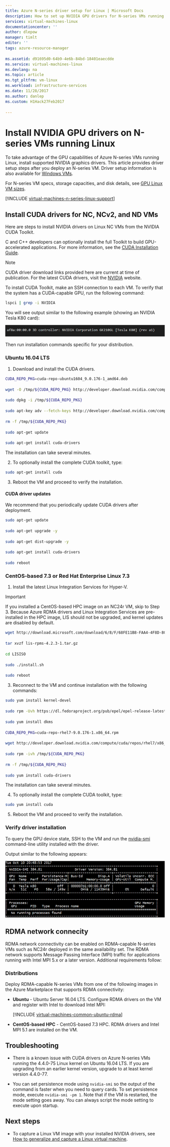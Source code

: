 ```yaml
---
title: Azure N-series driver setup for Linux | Microsoft Docs
description: How to set up NVIDIA GPU drivers for N-series VMs running Linux in Azure
services: virtual-machines-linux
documentationcenter: ''
author: dlepow
manager: timlt
editor: ''
tags: azure-resource-manager

ms.assetid: d91695d0-64b9-4e6b-84bd-18401eaecdde
ms.service: virtual-machines-linux
ms.devlang: na
ms.topic: article
ms.tgt_pltfrm: vm-linux
ms.workload: infrastructure-services
ms.date: 11/28/2017
ms.author: danlep
ms.custom: H1Hack27Feb2017

---
```


# Install NVIDIA GPU drivers on N-series VMs running Linux

To take advantage of the GPU capabilities of Azure N-series VMs running Linux, install supported NVIDIA graphics drivers. This article provides driver setup steps after you deploy an N-series VM. Driver setup information is also available for [Windows VMs](../windows/n-series-driver-setup.md?toc=%2fazure%2fvirtual-machines%2fwindows%2ftoc.json).


For N-series VM specs, storage capacities, and disk details, see [GPU Linux VM sizes](sizes-gpu.md?toc=%2fazure%2fvirtual-machines%2flinux%2ftoc.json). 



[!INCLUDE [virtual-machines-n-series-linux-support](../../../includes/virtual-machines-n-series-linux-support.md)]

## Install CUDA drivers for NC, NCv2, and ND VMs

Here are steps to install NVIDIA drivers on Linux NC VMs from the NVIDIA CUDA Toolkit. 

C and C++ developers can optionally install the full Toolkit to build GPU-accelerated applications. For more information, see the [CUDA Installation Guide](http://docs.nvidia.com/cuda/cuda-installation-guide-linux/index.html).


> [!NOTE]
> CUDA driver download links provided here are current at time of publication. For the latest CUDA drivers, visit the [NVIDIA](https://developer.nvidia.com/cuda-zone) website.
>

To install CUDA Toolkit, make an SSH connection to each VM. To verify that the system has a CUDA-capable GPU, run the following command:

```bash
lspci | grep -i NVIDIA
```
You will see output similar to the following example (showing an NVIDIA Tesla K80 card):

![lspci command output](./media/n-series-driver-setup/lspci.png)

Then run installation commands specific for your distribution.

### Ubuntu 16.04 LTS

1. Download and install the CUDA drivers.
  ```bash
  CUDA_REPO_PKG=cuda-repo-ubuntu1604_9.0.176-1_amd64.deb

  wget -O /tmp/${CUDA_REPO_PKG} http://developer.download.nvidia.com/compute/cuda/repos/ubuntu1604/x86_64/${CUDA_REPO_PKG} 

  sudo dpkg -i /tmp/${CUDA_REPO_PKG}

  sudo apt-key adv --fetch-keys http://developer.download.nvidia.com/compute/cuda/repos/ubuntu1604/x86_64/7fa2af80.pub 

  rm -f /tmp/${CUDA_REPO_PKG}

  sudo apt-get update

  sudo apt-get install cuda-drivers

  ```

  The installation can take several minutes.

2. To optionally install the complete CUDA toolkit, type:

  ```bash
  sudo apt-get install cuda
  ```

3. Reboot the VM and proceed to verify the installation.

#### CUDA driver updates

We recommend that you periodically update CUDA drivers after deployment.

```bash
sudo apt-get update

sudo apt-get upgrade -y

sudo apt-get dist-upgrade -y

sudo apt-get install cuda-drivers

sudo reboot
```

### CentOS-based 7.3 or Red Hat Enterprise Linux 7.3

1. Install the latest Linux Integration Services for Hyper-V.

  > [!IMPORTANT]
  > If you installed a CentOS-based HPC image on an NC24r VM, skip to Step 3. Because Azure RDMA drivers and Linux Integration Services are pre-installed in the HPC image, LIS should not be upgraded, and kernel updates are disabled by default.
  >

  ```bash
  wget http://download.microsoft.com/download/6/8/F/68FE11B8-FAA4-4F8D-8C7D-74DA7F2CFC8C/lis-rpms-4.2.3-1.tar.gz
 
  tar xvzf lis-rpms-4.2.3-1.tar.gz
 
  cd LISISO
 
  sudo ./install.sh
 
  sudo reboot
  ```
 
3. Reconnect to the VM and continue installation with the following commands:

  ```bash
  sudo yum install kernel-devel

  sudo rpm -Uvh https://dl.fedoraproject.org/pub/epel/epel-release-latest-7.noarch.rpm

  sudo yum install dkms

  CUDA_REPO_PKG=cuda-repo-rhel7-9.0.176-1.x86_64.rpm

  wget http://developer.download.nvidia.com/compute/cuda/repos/rhel7/x86_64/${CUDA_REPO_PKG} -O /tmp/${CUDA_REPO_PKG}

  sudo rpm -ivh /tmp/${CUDA_REPO_PKG}

  rm -f /tmp/${CUDA_REPO_PKG}

  sudo yum install cuda-drivers
  ```

  The installation can take several minutes. 

4. To optionally install the complete CUDA toolkit, type:

  ```bash
  sudo yum install cuda
  ```

5. Reboot the VM and proceed to verify the installation.


### Verify driver installation


To query the GPU device state, SSH to the VM and run the [nvidia-smi](https://developer.nvidia.com/nvidia-system-management-interface) command-line utility installed with the driver. 

Output similar to the following appears:

![NVIDIA device status](./media/n-series-driver-setup/smi.png)



## RDMA network connecity

RDMA network connectivity can be enabled on RDMA-capable N-series VMs such as NC24r deployed in the same availability set. The RDMA network supports Message Passing Interface (MPI) traffic for applications running with Intel MPI 5.x or a later version. Additional requirements follow:

### Distributions

Deploy RDMA-capable N-series VMs from one of the following images in the Azure Marketplace that supports RDMA connectivity:
  
* **Ubuntu** - Ubuntu Server 16.04 LTS. Configure RDMA drivers on the VM and register with Intel to download Intel MPI:

  [!INCLUDE [virtual-machines-common-ubuntu-rdma](../../../includes/virtual-machines-common-ubuntu-rdma.md)]

* **CentOS-based HPC** - CentOS-based 7.3 HPC. RDMA drivers and Intel MPI 5.1 are installed on the VM. 


## Troubleshooting

* There is a known issue with CUDA drivers on Azure N-series VMs running the 4.4.0-75 Linux kernel on Ubuntu 16.04 LTS. If you are upgrading from an earlier kernel version, upgrade to at least kernel version 4.4.0-77.

* You can set persistence mode using `nvidia-smi` so the output of the command is faster when you need to query cards. To set persistence mode, execute `nvidia-smi -pm 1`. Note that if the VM is restarted, the mode setting goes away. You can always script the mode setting to execute upon startup.


## Next steps

* To capture a Linux VM image with your installed NVIDIA drivers, see [How to generalize and capture a Linux virtual machine](capture-image.md?toc=%2fazure%2fvirtual-machines%2flinux%2ftoc.json).
